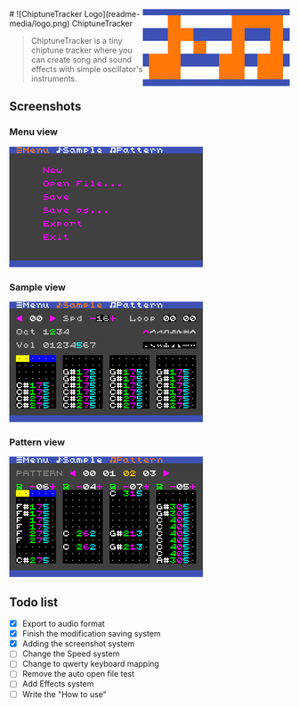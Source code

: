 <img src="readme-media/logo-high.png" align="right" />
# ![ChiptuneTracker Logo](readme-media/logo.png) ChiptuneTracker

> ChiptuneTracker is a tiny chiptune tracker where you can create song and sound effects with simple oscillator's instruments.

## Screenshots

### Menu view

![Maze example](readme-media/screenshot-menu-view.png)

### Sample view

![Maze example](readme-media/screenshot-sample-view.png)

### Pattern view

![Maze example](readme-media/screenshot-pattern-view.png)

## Todo list

- [x] Export to audio format
- [x] Finish the modification saving system
- [x] Adding the screenshot system
- [ ] Change the Speed system
- [ ] Change to qwerty keyboard mapping
- [ ] Remove the auto open file test
- [ ] Add Effects system
- [ ] Write the "How to use"
